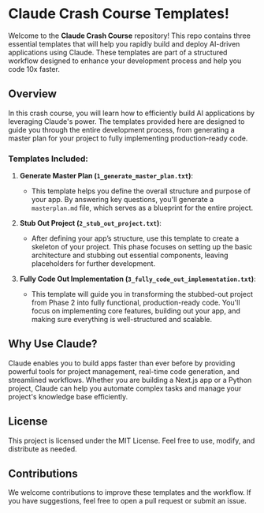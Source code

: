 # Claude Crash Course Templates!

Welcome to the **Claude Crash Course** repository! This repo contains three essential templates that will help you rapidly build and deploy AI-driven applications using Claude. These templates are part of a structured workflow designed to enhance your development process and help you code 10x faster.

## Overview

In this crash course, you will learn how to efficiently build AI applications by leveraging Claude's power. The templates provided here are designed to guide you through the entire development process, from generating a master plan for your project to fully implementing production-ready code.

### Templates Included:

1. **Generate Master Plan (`1_generate_master_plan.txt`)**:

   - This template helps you define the overall structure and purpose of your app. By answering key questions, you'll generate a `masterplan.md` file, which serves as a blueprint for the entire project.

2. **Stub Out Project (`2_stub_out_project.txt`)**:

   - After defining your app’s structure, use this template to create a skeleton of your project. This phase focuses on setting up the basic architecture and stubbing out essential components, leaving placeholders for further development.

3. **Fully Code Out Implementation (`3_fully_code_out_implementation.txt`)**:
   - This template will guide you in transforming the stubbed-out project from Phase 2 into fully functional, production-ready code. You'll focus on implementing core features, building out your app, and making sure everything is well-structured and scalable.

## Why Use Claude?

Claude enables you to build apps faster than ever before by providing powerful tools for project management, real-time code generation, and streamlined workflows. Whether you are building a Next.js app or a Python project, Claude can help you automate complex tasks and manage your project's knowledge base efficiently.

## License

This project is licensed under the MIT License. Feel free to use, modify, and distribute as needed.

## Contributions

We welcome contributions to improve these templates and the workflow. If you have suggestions, feel free to open a pull request or submit an issue.
